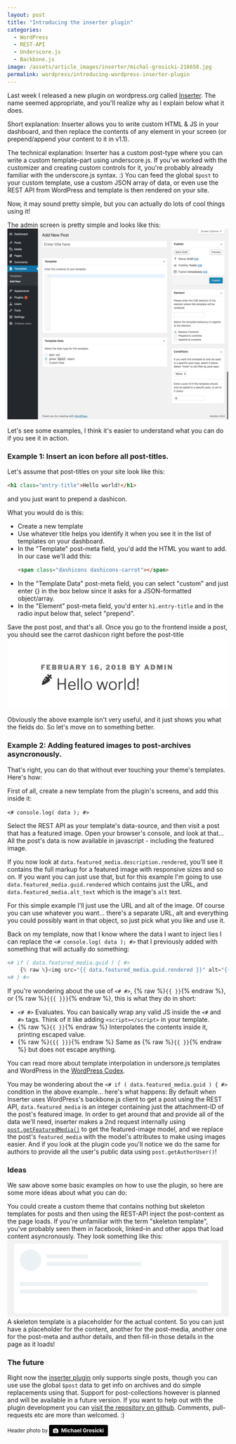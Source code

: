 ```yaml
---
layout: post
title: "Introducing the inserter plugin"
categories:
  - WordPress
  - REST-API
  - Underscore.js
  - Backbone.js
image: /assets/article_images/inserter/michal-grosicki-216658.jpg
permalink: wordpress/introducing-wordpress-inserter-plugin
---
```


Last week I released a new plugin on wordpress.org called [Inserter](https://wordpress.org/plugins/inserter). The name seemed appropriate, and you'll realize why as I explain below what it does.

Short explanation: Inserter allows you to write custom HTML & JS in your dashboard, and then replace the contents of any element in your screen (or prepend/append your content to it in v1.1).

The technical explanation: Inserter has a custom post-type where you can write a custom template-part using underscore.js. If you've worked with the customizer and creating custom controls for it, you're probably already familiar with the underscore.js syntax. :)
You can feed the global `$post` to your custom template, use a custom JSON array of data, or even use the REST API from WordPress and template is then rendered on your site.

Now, it may sound pretty simple, but you can actually do lots of cool things using it!

The admin screen is pretty simple and looks like this:
<img src="/assets/article_images/inserter/inserter-edit-screen.png"/>

Let's see some examples, I think it's easier to understand what you can do if you see it in action.

### Example 1: Insert an icon before all post-titles.

Let's assume that post-titles on your site look like this:

```html
<h1 class="entry-title">Hello world!</h1>
```

and you just want to prepend a dashicon.

What you would do is this:
* Create a new template
* Use whatever title helps you identify it when you see it in the list of templates on your dashboard.
* In the "Template" post-meta field, you'd add the HTML you want to add. In our case we'll add this:
    ```html
    <span class="dashicons dashicons-carrot"></span>
    ```
* In the "Template Data" post-meta field, you can select "custom" and just enter {} in the box below since it asks for a JSON-formatted object/array.
* In the "Element" post-meta field, you'd enter `h1.entry-title` and in the radio input below that, select "prepend".

Save the post post, and that's all. Once you go to the frontend inside a post, you should see the carrot dashicon right before the post-title
<img src="/assets/article_images/inserter/title-with-carrot.png"/>

Obviously the above example isn't very useful, and it just shows you what the fields do.
So let's move on to something better.

### Example 2: Adding featured images to post-archives asyncronously.

That's right, you can do that without ever touching your theme's templates.
Here's how:

First of all, create a new template from the plugin's screens, and add this inside it:

`<# console.log( data ); #>`

Select the REST API as your template's data-source, and then visit a post that has a featured image. Open your browser's console, and look at that... All the post's data is now available in javascript - including the featured image.

If you now look at `data.featured_media.description.rendered`, you'll see it contains the full markup for a featured image with responsive sizes and so on. If you want you can just use that, but for this example I'm going to use `data.featured_media.guid.rendered` which contains just the URL, and `data.featured_media.alt_text` which is the image's `alt` text.

For this simple example I'll just use the URL and alt of the image. Of course you can use whatever you want... there's a separate URL, alt and everything you could possibly want in that object, so just pick what you like and use it.

Back on my template, now that I know where the data I want to inject lies I can replace the `<# console.log( data ); #>` that I previously added with something that will actually do something:

```php
<# if ( data.featured_media.guid ) { #>
	{% raw %}<img src="{{ data.featured_media.guid.rendered }}" alt="{{ data.featured_media.alt_text }}">{% endraw %}
<# } #>
```

If you're wondering about the use of `<# #>`, {% raw %}`{{ }}`{% endraw %}, or {% raw %}`{{{ }}}`{% endraw %}, this is what they do in short:

* `<# #>` Evaluates. You can basically wrap any valid JS inside the `<#` and `#>` tags. Think of it like adding `<script></script>` in your template.
* {% raw %}`{{ }}`{% endraw %} Interpolates the contents inside it, printing escaped value.
* {% raw %}`{{{ }}}`{% endraw %} Same as {% raw %}`{{ }}`{% endraw %} but does not escape anything.

You can read more about template interpolation in undersore.js templates and WordPress in the [WordPress Codex](https://codex.wordpress.org/Javascript_Reference/wp.template#Template_Interpolation).

You may be wondering about the `<# if ( data.featured_media.guid ) { #>` condition in the above example... here's what happens: By default when Inserter uses WordPress's backbone.js client to get a post using the REST API, `data.featured_media` is an integer containing just the attachment-ID of the post's featured image. 
In order to get around that and provide all of the data we'll need, inserter makes a 2nd request internally using [`post.getFeaturedMedia()`](https://developer.wordpress.org/rest-api/using-the-rest-api/backbone-javascript-client/#model-examples) to get the featured-image model, and we replace the post's `featured_media` with the model's attributes to make using images easier. And if you look at the plugin code you'll notice we do the same for authors to provide all the user's public data using `post.getAuthorUser()`!

### Ideas

We saw above some basic examples on how to use the plugin, so here are some more ideas about what you can do:

You could create a custom theme that contains nothing but skeleton templates for posts and then using the REST-API inject the post-content as the page loads.
If you're unfamiliar with the term "skeleton template", you've probably seen them in facebook, linked-in and other apps that load content asyncronously. They look something like this:
<img src="/assets/article_images/inserter/skeleton.png"/>
A skeleton template is a placeholder for the actual content. So you can just have a placeholder for the content, another for the post-media, another one for the post-meta and author details, and then fill-in those details in the page as it loads!

### The future

Right now the [inserter plugin](https://wordpress.org/plugins/inserter) only supports single posts, though you can use use the global `$post` data to get info on archives and do simple replacements using that. Support for post-collections however is planned and will be available in a future version.
If you want to help out with the plugin development you can [visit the repository on github](https://github.com/aristath/inserter). Comments, pull-requests etc are more than welcomed. :)


<small>Header photo by <a style="background-color:black;color:white;text-decoration:none;padding:4px 6px;font-family:-apple-system, BlinkMacSystemFont, &quot;San Francisco&quot;, &quot;Helvetica Neue&quot;, Helvetica, Ubuntu, Roboto, Noto, &quot;Segoe UI&quot;, Arial, sans-serif;font-size:12px;font-weight:bold;line-height:1.2;display:inline-block;border-radius:3px;" href="https://unsplash.com/@groosheck?utm_medium=referral&amp;utm_campaign=photographer-credit&amp;utm_content=creditBadge" target="_blank" rel="noopener noreferrer" title="Michael Grosicki"><span style="display:inline-block;padding:2px 3px;"><svg xmlns="http://www.w3.org/2000/svg" style="height:12px;width:auto;position:relative;vertical-align:middle;top:-1px;fill:white;" viewBox="0 0 32 32"><title>unsplash-logo</title><path d="M20.8 18.1c0 2.7-2.2 4.8-4.8 4.8s-4.8-2.1-4.8-4.8c0-2.7 2.2-4.8 4.8-4.8 2.7.1 4.8 2.2 4.8 4.8zm11.2-7.4v14.9c0 2.3-1.9 4.3-4.3 4.3h-23.4c-2.4 0-4.3-1.9-4.3-4.3v-15c0-2.3 1.9-4.3 4.3-4.3h3.7l.8-2.3c.4-1.1 1.7-2 2.9-2h8.6c1.2 0 2.5.9 2.9 2l.8 2.4h3.7c2.4 0 4.3 1.9 4.3 4.3zm-8.6 7.5c0-4.1-3.3-7.5-7.5-7.5-4.1 0-7.5 3.4-7.5 7.5s3.3 7.5 7.5 7.5c4.2-.1 7.5-3.4 7.5-7.5z"></path></svg></span><span style="display:inline-block;padding:2px 3px;">Michael Grosicki</span></a></small>